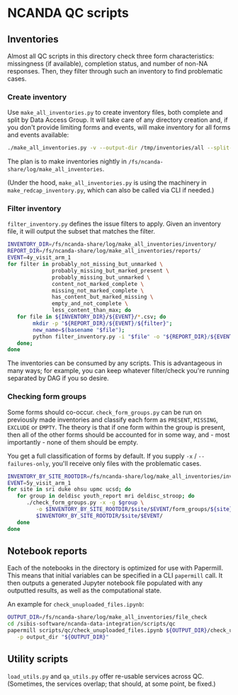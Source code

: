 # NCANDA QC scripts

## Inventories

Almost all QC scripts in this directory check three form characteristics: missingness (if available), completion status, and number of non-NA responses. Then, they filter through such an inventory to find problematic cases.

### Create inventory

Use `make_all_inventories.py` to create inventory files, both complete and split by Data Access Group. It will take care of any directory creation and, if you don't provide limiting forms and events, will make inventory for all forms and events available:

```bash
./make_all_inventories.py -v --output-dir /tmp/inventories/all --split-by-dag-to /tmp/inventories/by_site
```

The plan is to make inventories nightly in `/fs/ncanda-share/log/make_all_inventories`.


(Under the hood, `make_all_inventories.py` is using the machinery in `make_redcap_inventory.py`, which can also be called via CLI if needed.)

### Filter inventory

`filter_inventory.py` defines the issue filters to apply. Given an inventory file, it will output the subset that matches the filter.

```bash
INVENTORY_DIR=/fs/ncanda-share/log/make_all_inventories/inventory/
REPORT_DIR=/fs/ncanda-share/log/make_all_inventories/reports/
EVENT=4y_visit_arm_1
for filter in probably_not_missing_but_unmarked \
              probably_missing_but_marked_present \
              probably_missing_but_unmarked \
              content_not_marked_complete \
              missing_not_marked_complete \
              has_content_but_marked_missing \
              empty_and_not_complete \
              less_content_than_max; do
   for file in ${INVENTORY_DIR}/${EVENT}/*.csv; do
        mkdir -p "${REPORT_DIR}/${EVENT}/${filter}";
        new_name=$(basename "$file");
        python filter_inventory.py -i "$file" -o "${REPORT_DIR}/${EVENT}/${filter}/${new_name}" $filter;
   done; 
done
```

The inventories can be consumed by any scripts. This is advantageous in many ways; for example, you can keep whatever filter/check you're running separated by DAG if you so desire.

### Checking form groups

Some forms should co-occur. `check_form_groups.py` can be run on previously made inventories and classify each form as `PRESENT`, `MISSING`, `EXCLUDE` or `EMPTY`. The theory is that if one form within the group is present, then all of the other forms should be accounted for in some way, and - most importantly - none of them should be empty.

You get a full classification of forms by default. If you supply `-x` / `--failures-only`, you'll receive only files with the problematic cases.

```bash
INVENTORY_BY_SITE_ROOTDIR=/fs/ncanda-share/log/make_all_inventories/inventory_by_site
EVENT=5y_visit_arm_1
for site in sri duke ohsu upmc ucsd; do 
   for group in deldisc youth_report mri deldisc_stroop; do 
      ./check_form_groups.py -x -g $group \
         -o $INVENTORY_BY_SITE_ROOTDIR/$site/$EVENT/form_groups/${site}_${group}.csv \
         $INVENTORY_BY_SITE_ROOTDIR/$site/$EVENT/ 
   done
done
```

## Notebook reports

Each of the notebooks in the directory is optimized for use with Papermill. This means that initial variables can be specified in a CLI `papermill` call. It then outputs a generated Jupyter notebook file populated with any outputted results, as well as the computational state.

An example for `check_unuploaded_files.ipynb`:

```bash
OUTPUT_DIR=/fs/ncanda-share/log/make_all_inventories/file_check
cd /sibis-software/ncanda-data-integration/scripts/qc
papermill scripts/qc/check_unuploaded_files.ipynb ${OUTPUT_DIR}/check_unuploaded_files.ipynb \
   -p output_dir "${OUTPUT_DIR}"
```

## Utility scripts

`load_utils.py` and `qa_utils.py` offer re-usable services across QC. (Sometimes, the services overlap; that should, at some point, be fixed.)
